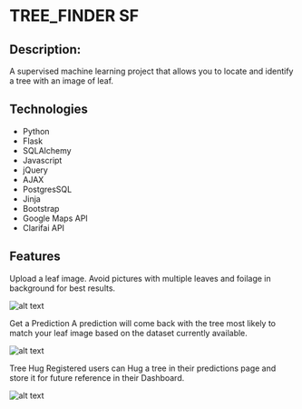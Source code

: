 # TREE_FINDER SF

## Description:

A supervised machine learning project that allows you to locate and identify a tree with an image of leaf.

## Technologies
- Python 
- Flask
- SQLAlchemy
- Javascript 
- jQuery 
- AJAX 
- PostgresSQL 
- Jinja 
- Bootstrap
- Google Maps API
- Clarifai API

## Features

Upload a leaf image. Avoid pictures with multiple leaves and foilage in background for best results. 


![alt text](https://github.com/jessicagamio/TREE_FINDER/static/img/frontPage_png.png "Front Page")


Get a Prediction
A prediction will come back with the tree most likely to match your leaf image based on the dataset currently available.


![alt text](https://github.com/jessicagamio/TREE_FINDER/static/img/prediction_png.png "Prediction")


Tree Hug
Registered users can Hug a tree in their predictions page and store it for future reference in their Dashboard.

 
![alt text](https://github.com/jessicagamio/TREE_FINDER/static/img/dashboard_png.png "Dashboard")


